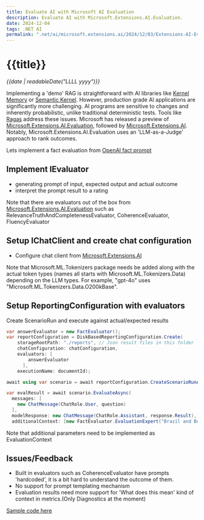 ```yaml
---
title: Evaluate AI with Microsoft AI Evaluation
description: Evaluate AI with Microsoft.Extensions.AI.Evaluation.
date: 2024-12-04
tags: .NET AI
permalink: ".net/ai/microsoft.extensions.ai/2024/12/03/Extensions-AI-Evaluation.html"
---
```


# {{title}}

*{{date | readableDate("LLLL yyyy")}}*

Implementing a 'demo' RAG is straightforward with AI libraries like [Kernel Memory](https://github.com/microsoft/kernel-memory) or [Semantic Kernel](https://github.com/microsoft/semantic-kernel). However, production grade AI applications are significantly more challenging. AI programs are sensitive to changes and inherently probabilistic, unlike traditional deterministic tests. Tools like [Ragas](https://docs.ragas.io/en/stable/) address these issues. Microsoft has released a preview of [Microsoft.Extensions.AI.Evaluation](https://devblogs.microsoft.com/dotnet/evaluate-the-quality-of-your-ai-applications-with-ease/), followed by [Microsoft.Extensions.AI](https://devblogs.microsoft.com/dotnet/introducing-microsoft-extensions-ai-preview). Notably, Microsoft.Extensions.AI.Evaluation uses an 'LLM-as-a-Judge' approach to rank outcomes.
<!--more-->
Lets implement a fact evaluation from [OpenAI fact prompt](https://github.com/openai/evals/blob/a32c9826cd7d5d33d60a39b54fb96d1085498d9a/evals/registry/modelgraded/fact.yaml)

## Implement IEvaluator
- generating prompt of input, expected output and actual outcome
- interpret the prompt result to a rating

Note that there are evaluators out of the box from [Microsoft.Extensions.AI.Evaluation](https://devblogs.microsoft.com/dotnet/evaluate-the-quality-of-your-ai-applications-with-ease/) such as RelevanceTruthAndCompletenessEvaluator, CoherenceEvaluator, FluencyEvaluator

## Setup IChatClient and create chat configuration
- Configure chat client from [Microsoft.Extensions.AI](https://devblogs.microsoft.com/dotnet/introducing-microsoft-extensions-ai-preview)

Note that Microsoft.ML.Tokenizers package needs be added along with the actual token types (names all starts with Microsoft.ML.Tokenizers.Data) depending on the LLM types. For example, "gpt-4o" uses "Microsoft.ML.Tokenizers.Data.O200kBase".

## Setup ReportingConfiguration with evaluators
Create ScenarioRun and execute against actual/expected results 
```csharp
var answerEvaluator = new FactEvaluator();
var reportConfiguration = DiskBasedReportingConfiguration.Create(
    storageRootPath: "./reports", // Json result files in this folder
    chatConfiguration: chatConfiguration,
    evaluators: [
        answerEvaluator
      ],
    executionName: documentId);

await using var scenario = await reportConfiguration.CreateScenarioRunAsync(indexName);

var evalResult = await scenario.EvaluateAsync(
  messages: [
    new ChatMessage(ChatRole.User, question)
  ],
  modelResponse: new ChatMessage(ChatRole.Assistant, response.Result),
  additionalContext: [new FactEvaluator.EvaluationExpert("Brazil and Bolivia")]);
```
Note that additional parameters need to be implemented as EvaluationContext

## Issues/Feedback
- Built in evaluators such as CoherenceEvaluator have prompts 'hardcoded', it is a bit hard to understand the outcome of them.
- No support for prompt templating mechanism
- Evaluation results need more support for 'What does this mean' kind of context in metrics.(Only Diagnostics at the moment)

[Sample code here](https://github.com/StormHub/stormhub/tree/main/resources/2024-12-05/ConsoleApp)
